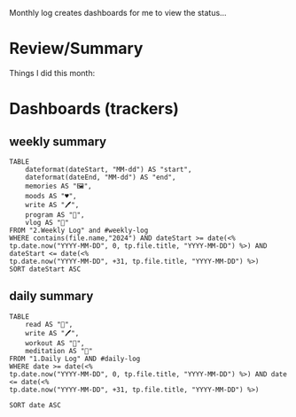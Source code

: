 Monthly log creates dashboards for me to view the status...
# Review/Summary
Things I did this month:


# Dashboards (trackers)

## weekly summary
```dataview
TABLE
	dateformat(dateStart, "MM-dd") AS "start",
	dateformat(dateEnd, "MM-dd") AS "end",
	memories AS "🖼️", 
	moods AS "♥️", 
	write AS "🖊️", 
	program AS "🧮", 
	vlog AS "📸"
FROM "2.Weekly Log" and #weekly-log
WHERE contains(file.name,"2024") AND dateStart >= date(<% 
tp.date.now("YYYY-MM-DD", 0, tp.file.title, "YYYY-MM-DD") %>) AND dateStart <= date(<% 
tp.date.now("YYYY-MM-DD", +31, tp.file.title, "YYYY-MM-DD") %>)
SORT dateStart ASC
```


## daily summary
```dataview
TABLE
	read AS "📖",
	write AS "🖊️", 
	workout AS "🏃",
	meditation AS "🧘"
FROM "1.Daily Log" AND #daily-log 
WHERE date >= date(<% 
tp.date.now("YYYY-MM-DD", 0, tp.file.title, "YYYY-MM-DD") %>) AND date <= date(<% 
tp.date.now("YYYY-MM-DD", +31, tp.file.title, "YYYY-MM-DD") %>)

SORT date ASC
```




















